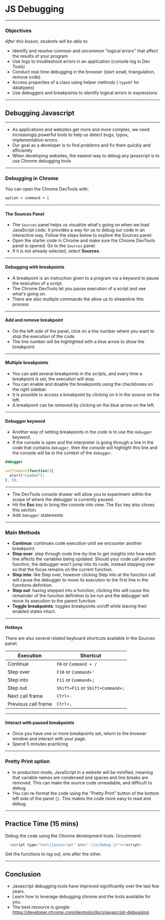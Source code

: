 # JS Debugging
---

### Objectives
*After this lesson, students will be able to:*

- Identify and resolve common and uncommon "logical errors" that affect the results of your program
- Use logs to troubleshoot errors in an application (console log in Dev Tools)
- Conduct real-time debugging in the browser (start small, triangulation, remove code)
- Access properties of a class using helper methods ( `typeOf` for datatypes)
- Use debuggers and breakpoints to identify logical errors in expressions

---

## Debugging Javascript

---

- As applications and websites get more and more complex, we need increasingly powerful tools to help us detect bugs, typos, implementation errors.
- Our goal as a developer is to find problems and fix them quickly and efficiently
- When developing websites, the easiest way to debug any javascript is to use Chrome debugging tools

---

### Debugging in Chrome

You can open the Chrome DevTools with:

```sh
option + command + i
```

---

#### The Sources Panel

- The `Sources` panel helps us visualize what's going on when we load JavaScript code. It provides a way for us to debug our code in an interactive way. Follow the steps below to explore the Sources panel:
- Open the starter code in Chrome and make sure the Chrome DevTools panel is opened. Go to the `Sources` panel.
- If it is not already selected, select **Sources**.

---

#### Debugging with breakpoints

- A breakpoint is an instruction given to a program via a keyword to pause the execution of a script. 
- The Chrome DevTools let you pause execution of a script and see what's going on.
- There are also multiple commands the allow us to streamline this process

---

#### Add and remove breakpoint

- On the left side of the panel, click on a line number where you want to stop the execution of the code. 
- The line number will be highlighted with a blue arrow to show the breakpoint.

---

#### Multiple breakpoints

- You can add several breakpoints in the scripts, and every time a breakpoint is set, the execution will stop. 
- You can enable and disable the breakpoints using the checkboxes on the right sidebar.
- It is possible to access a breakpoint by clicking on it in the source on the left.
- A breakpoint can be removed by clicking on the blue arrow on the left.

---

#### Debugger keyword

- Another way of setting breakpoints in the code is to use the `debugger` keyword. 
- If the console is open and the interpreter is going through a line in the code that contains `debugger`, then the console will highlight this line and the console will be in the context of the `debugger`.

```javascript
debugger

setTimeout(function(){
  alert("Loaded");
}, 0);
```

---

- The DevTools console drawer will allow you to experiment within the scope of where the debugger is currently paused. 
- Hit the **Esc** key to bring the console into view. The Esc key also closes this section.
- Add `debugger` statements

---

### Main Methods
- **Continue**: continues code execution until we encounter another breakpoint.
- **Step over**: step through code line-by-line to get insights into how each line affects the variables being updated. Should your code call another function, the debugger won't jump into its code, instead stepping over so that the focus remains on the current function.
- **Step into**: like Step over, however clicking Step into at the function call will cause the debugger to move its execution to the first line in the functions definition.
- **Step out**: having stepped into a function, clicking this will cause the remainder of the function definition to be run and the debugger will move its execution to the parent function.
- **Toggle breakpoints**: toggles breakpoints on/off while leaving their enabled states intact.

---

#### Hotkeys
There are also several related keyboard shortcuts available in the Sources panel:

| Execution | Shortcut |
|-----------|----------|
| Continue | `F8` or `Command + /` |
| Step over | `F10` or `Command+'` |
| Step into | `F11` or `Command+;`  |
| Step out | `Shift+F11` or `Shift+Command+;` |
| Next call frame | `Ctrl+.` |
| Previous call frame | `Ctrl+,` |

---

#### Interact with paused breakpoints

- Once you have one or more breakpoints set, return to the browser window and interact with your page.
- Spend 5 minutes practicing

---

### Pretty Print option

- In production mode, JavaScript in a website will be minified, meaning that variable names are condensed and spaces and line breaks are removed. This can make the source code unreadable, and difficult to debug.
- You can re-format the code using the "Pretty Print" button of the bottom left side of the panel `{}`. This makes the code more easy to read and debug.

---

## Practice Time (15 mins)

Debug the code using the Chrome development tools. Uncomment:

```js
  <script type="text/javascript" src="./js/debug.js"></script>
```

Get the functions to log out, one after the other.

---

## Conclusion

- Javascript debugging tools have improved significantly over the last few years. 
- Learn how to leverage debugging chrome and the tools available for you. 
- The best resource is google: https://developer.chrome.com/devtools/docs/javascript-debugging

